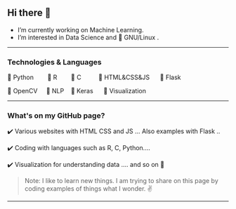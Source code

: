 ## Hi there 👋

- I’m currently working on Machine Learning.
- I’m interested in Data Science and :penguin: GNU/Linux .

----

### Technologies & Languages

:pushpin: Python &nbsp;&nbsp;&nbsp;&nbsp;&nbsp;&nbsp; :pushpin: R  &nbsp;&nbsp;&nbsp;&nbsp;&nbsp;&nbsp;  :pushpin: C  &nbsp;&nbsp;&nbsp;&nbsp;&nbsp;&nbsp;&nbsp;&nbsp;  :pushpin: HTML&CSS&JS    &nbsp;&nbsp;&nbsp;&nbsp;  :pushpin: Flask

:pushpin: OpenCV &nbsp;&nbsp;&nbsp; :pushpin: NLP &nbsp;&nbsp; :pushpin: Keras   &nbsp;&nbsp;&nbsp;&nbsp; :pushpin: Visualization


--- 

### What's on my GitHub page?

:heavy_check_mark: Various websites with HTML CSS and JS ... Also examples with Flask ..

:heavy_check_mark: Coding with languages such as R, C, Python....

:heavy_check_mark: Visualization for understanding data .... and so on :palm_tree:



> Note: I like to learn new things. I am trying to share on this page by coding examples of things what I wonder.  :v:

---

<!--
**senemaktas/senemaktas** is a ✨ _special_ ✨ repository because its `README.md` (this file) appears on your GitHub profile.


![Senem's github stats](https://github-readme-stats.vercel.app/api?username=senemaktas&show_icons=true&theme=radical)
